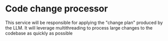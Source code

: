# Code change processor
This service will be responsible for applying the "change plan" produced by the LLM. 
It will leverage multithreading to process large changes to the codebase as quickly as possible